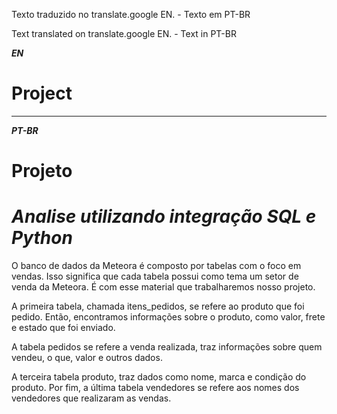 Texto traduzido no translate.google EN. - Texto em PT-BR 

Text translated on translate.google EN. - Text in PT-BR 



***EN***


# Project


---
***PT-BR***

# Projeto

# ***Analise utilizando integração SQL e Python***


O banco de dados da Meteora é composto por tabelas com o foco em vendas. Isso significa que cada tabela possui como tema um setor de venda da Meteora. É com esse material que trabalharemos nosso projeto.

A primeira tabela, chamada itens_pedidos, se refere ao produto que foi pedido. Então, encontramos informações sobre o produto, como valor, frete e estado que foi enviado.

A tabela pedidos se refere a venda realizada, traz informações sobre quem vendeu, o que, valor e outros dados.

A terceira tabela produto, traz dados como nome, marca e condição do produto. Por fim, a última tabela vendedores se refere aos nomes dos vendedores que realizaram as vendas.


